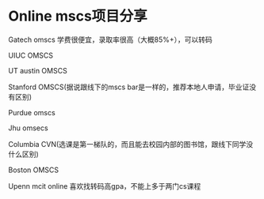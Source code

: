# Online mscs项目分享

Gatech omscs 学费很便宜，录取率很高（大概85%+），可以转码 

UIUC OMSCS 

UT austin OMSCS 

Stanford OMSCS(据说跟线下的mscs bar是一样的，推荐本地人申请，毕业证没有区别) 

Purdue omscs 

Jhu omsecs 

Columbia CVN(选课是第一梯队的，而且能去校园内部的图书馆，跟线下同学没什么区别) 

Boston OMSCS 

Upenn mcit online 喜欢找转码高gpa，不能上多于两门cs课程